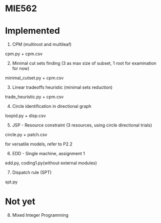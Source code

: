 # MIE562

# Implemented

1. CPM (multiroot and multileaf)

cpm.py + cpm.csv

2. Minimal cut sets finding (3 as max size of subset, 1 root for examination for now)

minimal_cutset.py + cpm.csv

3. Linear tradeoffs heuristic (minimal sets reduction)

trade_heuristic.py + cpm.csv

4. Circle identification in directional graph

loopid.py + disp.csv

5. JSP - Resource constraint (3 resources, using circle directional trials)

circle.py + patch.csv

for versatile models, refer to P2.2

6. EDD - Single machine, assignment 1

edd.py, coding1.py(without external modules)

7. Dispatch rule (SPT)

spt.py

# Not yet

8. Mixed Integer Programming
